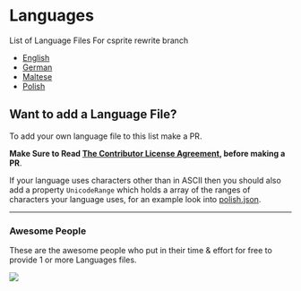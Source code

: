 # Languages
List of Language Files For csprite rewrite branch

- [English](./english.json?raw=true)
- [German](./german.json?raw=true)
- [Maltese](./maltese.json?raw=true)
- [Polish](./polish.json?raw=true)

## Want to add a Language File?
To add your own language file to this list make a PR.

**Make Sure to Read [The Contributor License Agreement](https://github.com/csprite/.github/blob/master/CLA.md), before making a PR**.

If your language uses characters other than in ASCII then you should also add a property `UnicodeRange` which holds a array of the ranges of characters your language uses, for an example look into [polish.json](./polish.json).

---
### Awesome People
These are the awesome people who put in their time & effort for free to provide 1 or more Languages files.

<a href="https://github.com/csprite/languages/graphs/contributors">
  <img src="https://contributors-img.firebaseapp.com/image?repo=csprite/languages&max=10000" />
</a>

